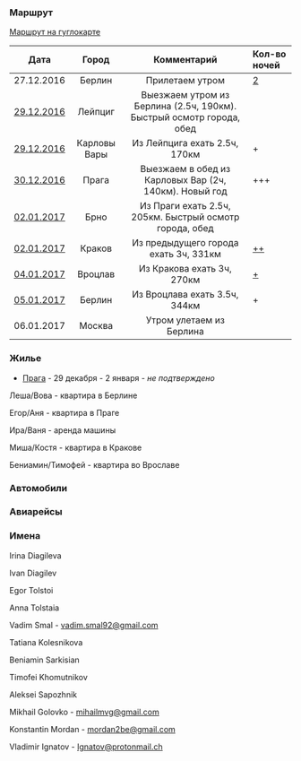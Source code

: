 ### Маршрут

[Маршрут на гуглокарте](https://goo.gl/maps/ywbg4kYroWJ2)

| Дата                                           | Город        | Комментарий                                             | Кол-во ночей |
| :--------------------------------------------: | :----------: | :-----------------------------------------------------: | :----------- |
| 27.12.2016                                     | Берлин       | Прилетаем утром                                         | [2](https://goo.gl/VSrqpT) |
| [29.12.2016](https://goo.gl/maps/1UcUtmUKdxB2) | Лейпциг      | Выезжаем утром из Берлина (2.5ч, 190км). Быстрый осмотр города, обед   |
| [29.12.2016](https://goo.gl/maps/sjC1ro2gCMU2) | Карловы Вары | Из Лейпцига ехать 2.5ч, 170км                           | +            |
| [30.12.2016](https://goo.gl/maps/bvMyvaxAFyM2) | Прага        | Выезжаем в обед из Карловых Вар (2ч, 140км). Новый год  | +++          |
| [02.01.2017](https://goo.gl/maps/hJ18ifLPwE72) | Брно         | Из Праги ехать 2.5ч, 205км. Быстрый осмотр города, обед |              |
| [02.01.2017](https://goo.gl/maps/fCyMB4V6YDk)  | Краков       | Из предыдущего города ехать 3ч, 331км                   | [++](https://goo.gl/RCC0ih) |
| [04.01.2017](https://goo.gl/maps/dBa42vk5xh52) | Вроцлав      | Из Кракова ехать 3ч, 270км                              | [+](https://goo.gl/fHvbRd) |
| [05.01.2017](https://goo.gl/maps/Ejha4NS1fqK2) | Берлин       | Из Вроцлава ехать 3.5ч, 344км                           | +            |
| 06.01.2017                                     | Москва       | Утром улетаем из Берлина                                |              |

### Жилье
- [Прага](https://www.airbnb.com/rooms/979581) - 29 декабря - 2 января - *не подтверждено*

Леша/Вова - квартира в Берлине

Егор/Аня - квартира в Праге

Ира/Ваня - аренда машины

Миша/Костя - квартира в Кракове

Бениамин/Тимофей - квартира во Врославе

### Автомобили

### Авиарейсы

### Имена

Irina Diagileva

Ivan Diagilev

Egor Tolstoi

Anna Tolstaia

Vadim Smal - vadim.smal92@gmail.com

Tatiana Kolesnikova

Beniamin Sarkisian

Timofei Khomutnikov

Aleksei Sapozhnik

Mikhail Golovko - mihailmvg@gmail.com

Konstantin Mordan - mordan2be@gmail.com

Vladimir Ignatov - Ignatov@protonmail.ch
